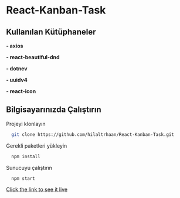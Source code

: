 # React-Kanban-Task
## Kullanılan Kütüphaneler

**- axios** 

**- react-beautiful-dnd**

**- dotnev**

**- uuidv4**

**- react-icon**


  
## Bilgisayarınızda Çalıştırın

Projeyi klonlayın

```bash
  git clone https://github.com/hilaltrhaan/React-Kanban-Task.git
```
Gerekli paketleri yükleyin
```bash
  npm install
```
Sunucuyu çalıştırın

```bash
  npm start
```

[Click the link to see it live](https://subtle-queijadas-f8669d.netlify.app/)

  